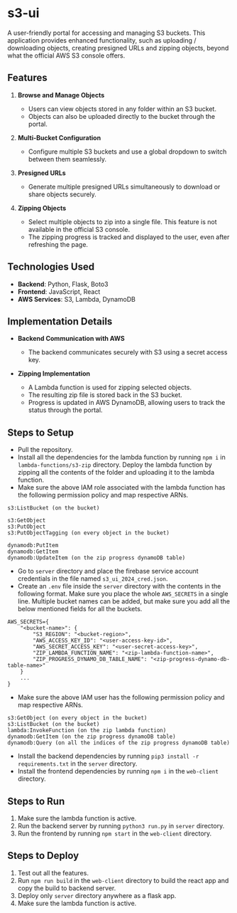 # s3-ui

A user-friendly portal for accessing and managing S3 buckets. This application provides enhanced functionality, such as uploading / downloading objects, creating presigned URLs and zipping objects, beyond what the official AWS S3 console offers.

## Features

1. **Browse and Manage Objects**

   - Users can view objects stored in any folder within an S3 bucket.
   - Objects can also be uploaded directly to the bucket through the portal.

2. **Multi-Bucket Configuration**

   - Configure multiple S3 buckets and use a global dropdown to switch between them seamlessly.

3. **Presigned URLs**

   - Generate multiple presigned URLs simultaneously to download or share objects securely.

4. **Zipping Objects**

   - Select multiple objects to zip into a single file. This feature is not available in the official S3 console.
   - The zipping progress is tracked and displayed to the user, even after refreshing the page.

## Technologies Used

- **Backend**: Python, Flask, Boto3
- **Frontend**: JavaScript, React
- **AWS Services**: S3, Lambda, DynamoDB

## Implementation Details

- **Backend Communication with AWS**

  - The backend communicates securely with S3 using a secret access key.

- **Zipping Implementation**
  - A Lambda function is used for zipping selected objects.
  - The resulting zip file is stored back in the S3 bucket.
  - Progress is updated in AWS DynamoDB, allowing users to track the status through the portal.

## Steps to Setup

- Pull the repository.
- Install all the dependencies for the lambda function by running `npm i` in `lambda-functions/s3-zip` directory. Deploy the lambda function by zipping all the contents of the folder and uploading it to the lambda function.
- Make sure the above IAM role associated with the lambda function has the following permission policy and map respective ARNs.

```
s3:ListBucket (on the bucket)

s3:GetObject
s3:PutObject
s3:PutObjectTagging (on every object in the bucket)

dynamodb:PutItem
dynamodb:GetItem
dynamodb:UpdateItem (on the zip progress dynamoDB table)
```

- Go to `server` directory and place the firebase service account credentials in the file named `s3_ui_2024_cred.json`.
- Create an `.env` file inside the `server` directory with the contents in the following format. Make sure you place the whole `AWS_SECRETS` in a single line. Multiple bucket names can be added, but make sure you add all the below mentioned fields for all the buckets.

```
AWS_SECRETS={
    "<bucket-name>": {
        "S3_REGION": "<bucket-region>",
        "AWS_ACCESS_KEY_ID": "<user-access-key-id>",
        "AWS_SECRET_ACCESS_KEY": "<user-secret-access-key>",
        "ZIP_LAMBDA_FUNCTION_NAME": "<zip-lambda-function-name>",
        "ZIP_PROGRESS_DYNAMO_DB_TABLE_NAME": "<zip-progress-dynamo-db-table-name>"
    }
    ...
}
```

- Make sure the above IAM user has the following permission policy and map respective ARNs.

```
s3:GetObject (on every object in the bucket)
s3:ListBucket (on the bucket)
lambda:InvokeFunction (on the zip lambda function)
dynamodb:GetItem (on the zip progress dynamoDB table)
dynamodb:Query (on all the indices of the zip progress dynamoDB table)
```

- Install the backend dependencies by running `pip3 install -r requirements.txt` in the `server` directory.
- Install the frontend dependencies by running `npm i` in the `web-client` directory.

## Steps to Run

1. Make sure the lambda function is active.
2. Run the backend server by running `python3 run.py` in `server` directory.
3. Run the frontend by running `npm start` in the `web-client` directory.

## Steps to Deploy

1. Test out all the features.
2. Run `npm run build` in the `web-client` directory to build the react app and copy the build to backend server.
3. Deploy only `server` directory anywhere as a flask app.
4. Make sure the lambda function is active.
